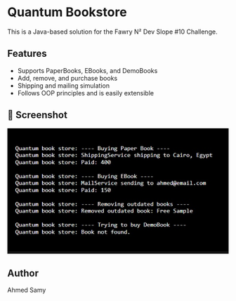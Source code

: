 # Quantum Bookstore

This is a Java-based solution for the Fawry N² Dev Slope #10 Challenge.

## Features
- Supports PaperBooks, EBooks, and DemoBooks
- Add, remove, and purchase books
- Shipping and mailing simulation
- Follows OOP principles and is easily extensible

## 📸 Screenshot

![Sample Output](output.jpg)

## Author
Ahmed Samy
